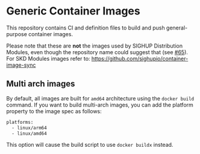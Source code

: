 # Generic Container Images

This repository contains CI and definition files to build and push general-purpose container images.

Please note that these are **not** the images used by SIGHUP Distribution Modules, even though the repository name could suggest that (see [#65](https://github.com/sighupio/fury-images/issues/65)). For SKD Modules images refer to: https://github.com/sighupio/container-image-sync

## Multi arch images

By default, all images are built for `amd64` architecture using the `docker build` command.
If you want to build multi-arch images, you can add the platform property to the image spec as follows:

```bash
platforms:
  - linux/arm64
  - linux/amd64
```

This option will cause the build script to use `docker buildx` instead.
